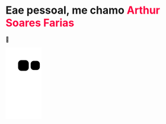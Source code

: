 ### <h1>Eae pessoal, me chamo <strong style="color:#fd0041">Arthur Soares Farias</strong></h1> 👋

![Snake Gif](https://github.com/ArthurSMK/ArthurSMK/blob/output/github-contribution-grid-snake.svg)
<!--
**ArthurSMK/ArthurSMK** is a ✨ _special_ ✨ repository because its `README.md` (this file) appears on your GitHub profile.

Here are some ideas to get you started:

- 🔭 I’m currently working on ...
- 🌱 I’m currently learning ...
- 👯 I’m looking to collaborate on ...
- 🤔 I’m looking for help with ...
- 💬 Ask me about ...
- 📫 How to reach me: ...
- 😄 Pronouns: ...
- ⚡ Fun fact: ...
-->
